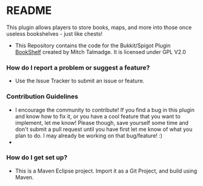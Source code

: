 # README #

This plugin allows players to store books, maps, and more into those once useless bookshelves - just like chests!

* This Repository contains the code for the Bukkit/Spigot Plugin [BookShelf](http://dev.bukkit.org/bukkit-plugins/bookshelf/) created by Mitch Talmadge. It is licensed under GPL V2.0

### How do I report a problem or suggest a feature? ###

* Use the Issue Tracker to submit an issue or feature.

### Contribution Guidelines ###

* I encourage the community to contribute! If you find a bug in this plugin and know how to fix it, or you have a cool feature that you want to implement, let me know! Please though, save yourself some time and don't submit a pull request until you have first let me know of what you plan to do. I may already be working on that bug/feature! :)
* 
### How do I get set up? ###

* This is a Maven Eclipse project. Import it as a Git Project, and build using Maven.
